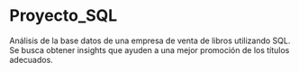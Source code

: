 # Proyecto_SQL
Análisis de la base datos de una empresa de venta de libros utilizando SQL. Se busca obtener insights que ayuden a una mejor promoción de los títulos adecuados.
